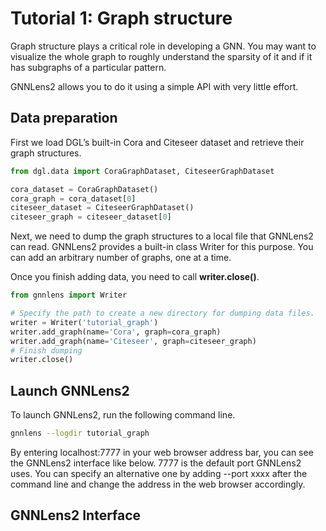 # Tutorial 1: Graph structure

Graph structure plays a critical role in developing a GNN. You may want to visualize the whole graph to roughly understand the sparsity of it and if it has subgraphs of a particular pattern.

GNNLens2 allows you to do it using a simple API with very little effort.

## Data preparation

First we load DGL’s built-in Cora and Citeseer dataset and retrieve their graph structures.

```python
from dgl.data import CoraGraphDataset, CiteseerGraphDataset

cora_dataset = CoraGraphDataset()
cora_graph = cora_dataset[0]
citeseer_dataset = CiteseerGraphDataset()
citeseer_graph = citeseer_dataset[0]
```

Next, we need to dump the graph structures to a local file that GNNLens2 can read. GNNLens2 provides a built-in class Writer for this purpose. You can add an arbitrary number of graphs, one at a time. 

Once you finish adding data, you need to call **writer.close()**.

```python
from gnnlens import Writer

# Specify the path to create a new directory for dumping data files.
writer = Writer('tutorial_graph')
writer.add_graph(name='Cora', graph=cora_graph)
writer.add_graph(name='Citeseer', graph=citeseer_graph)
# Finish dumping
writer.close()
```

## Launch GNNLens2

To launch GNNLens2, run the following command line.

```bash
gnnlens --logdir tutorial_graph
```

By entering localhost:7777 in your web browser address bar, you can see the GNNLens2 interface like below. 7777 is the default port GNNLens2 uses. You can specify an alternative one by adding --port xxxx after the command line and change the address in the web browser accordingly.

## GNNLens2 Interface
